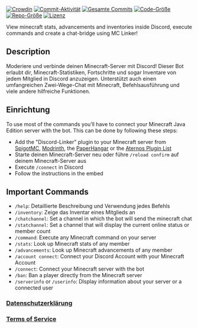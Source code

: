 [![Crowdin](https://badges.crowdin.net/minecraft-smp-bot/localized.svg)](https://crowdin.com/project/minecraft-smp-bot) [![Commit-Aktivität](https://img.shields.io/github/commit-activity/m/MC-Linker/MC-Linker)](https://github.com/MC-Linker/MC-Linker) [![Gesamte Commits](https://badgen.net/github/commits/MC-Linker/MC-Linker/main)](https://github.com/MC-Linker/MC-Linker) [![Code-Größe](https://img.shields.io/github/languages/code-size/MC-Linker/MC-Linker)](https://github.com/MC-Linker/MC-Linker) [![Repo-Größe](https://img.shields.io/github/repo-size/MC-Linker/MC-Linker)](https://github.com/MC-Linker/MC-Linker) [![Lizenz](https://img.shields.io/badge/license-CC%20BY--NC%204.0-red)](https://github.com/MC-Linker/MC-Linker/blob/main/LICENSE.md)

View minecraft stats, advancements and inventories inside Discord, execute commands and create a chat-bridge using MC Linker!

## Description

Moderiere und verbinde deinen Minecraft-Server mit Discord! Dieser Bot erlaubt dir, Minecraft-Statistiken, Fortschritte und sogar Inventare von jedem Mitglied in Discord anzuzeigen. Unterstützt auch einen umfangreichen Zwei-Wege-Chat mit Minecraft, Befehlsausführung und viele andere hilfreiche Funktionen.

## Einrichtung

To use most of the commands you’ll have to connect your Minecraft Java Edition server with the bot. This can be done by following these steps:

+ Add the "Discord-Linker" plugin to your Minecraft server from [SpigotMC](https://www.spigotmc.org/resources/discord-linker.80691/), [Modrinth](https://modrinth.com/plugin/discord-linker), the [PaperHangar](https://hangar.papermc.io/Lianecx/Discord-Linker) or the [Aternos Plugin List](https://aternos.org/addons/a/spigot/98749)
+ Starte deinen Minecraft-Server neu oder führe `/reload confirm` auf deinem Minecraft-Server aus
+ Execute `/connect` in Discord
+ Follow the instructions in the embed

## Important Commands

+ `/help`: Detaillierte Beschreibung und Verwendung jedes Befehls
+ `/inventory`: Zeige das Inventar eines Mitglieds an
+ `/chatchannel`: Set a channel in which the bot will send the minecraft chat
+ `/statchannel`: Set a channel that will display the current online status or member count
+ `/command`: Execute any Minecraft command on your server
+ `/stats`: Look up Minecraft stats of any member
+ `/advancements`: Look up Minecraft advancements of any member
+ `/account connect`: Connect your Discord Account with your Minecraft Account
+ `/connect`: Connect your Minecraft server with the bot
+ `/ban`: Ban a player directly from the Minecraft server
+ `/serverinfo` or `/userinfo`: DIsplay information about your server or a connected user

### [Datenschutzerklärung](https://mclinker.com/privacy)

### [Terms of Service](https://mclinker.com/tos)
